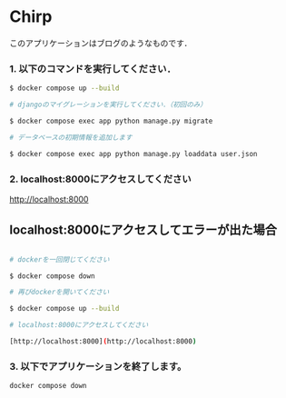 # Chirp

このアプリケーションはブログのようなものです．


### 1. 以下のコマンドを実行してください．

```bash
$ docker compose up --build

# djangoのマイグレーションを実行してください．（初回のみ）

$ docker compose exec app python manage.py migrate

# データベースの初期情報を追加します

$ docker compose exec app python manage.py loaddata user.json

```

### 2. localhost:8000にアクセスしてください

[http://localhost:8000](http://localhost:8000)



## localhost:8000にアクセスしてエラーが出た場合
```bash

# dockerを一回閉じてください

$ docker compose down

# 再びdockerを開いてください

$ docker compose up --build

# localhost:8000にアクセスしてください

[http://localhost:8000](http://localhost:8000)

```


### 3. 以下でアプリケーションを終了します。

```bash
docker compose down
```
